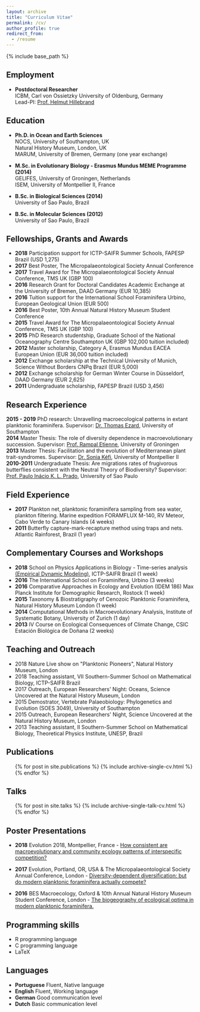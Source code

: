```yaml
---
layout: archive
title: "Curriculum Vitae"
permalink: /cv/
author_profile: true
redirect_from:
  - /resume
---
```


{% include base_path %}

## Employment

* __Postdoctoral Researcher__  
ICBM, Carl von Ossietzky University of Oldenburg, Germany  
Lead-PI: [Prof. Helmut Hillebrand](https://uol.de/icbm/planktologie/)


## Education

* __Ph.D. in Ocean and Earth Sciences__  
NOCS, University of Southampton, UK  
Natural History Museum, London, UK   
MARUM, University of Bremen, Germany (one year exchange) 

* __M.Sc. in Evolutionary Biology - Erasmus Mundus MEME Programme (2014)__  
GELIFES, University of Groningen, Netherlands  
ISEM, University of Montpellier II, France  

* __B.Sc. in Biological Sciences (2014)__  
University of Sao Paulo, Brazil  

* __B.Sc. in Molecular Sciences (2012)__  
University of Sao Paulo, Brazil  


## Fellowships, Grants and Awards

* __2018__	Participation support for ICTP-SAIFR Summer Schools, FAPESP Brazil (USD 1,275)  
* __2017__	Best Poster, The Micropalaeontological Society Annual Conference  
* __2017__	Travel Award for The Micropalaeontological Society Annual Conference, TMS UK (GBP 100)  
* __2016__	Research Grant for Doctoral Candidates Academic Exchange at the University of Bremen, DAAD Germany (EUR 10,385)  
* __2016__	Tuition support for the International School Foraminifera Urbino, European Geological Union (EUR 500)  
* __2016__	Best Poster, 10th Annual Natural History Museum Student Conference  
* __2015__	Travel Award for The Micropalaeontological Society Annual Conference, TMS UK (GBP 100)  
* __2015__	PhD Research studentship, Graduate School of the National Oceanography Centre Southampton UK (GBP 102,000 tuition included)  
* __2012__	Master scholarship, Category A, Erasmus Mundus EACEA European Union (EUR 36,000 tuition included)  
* __2012__	Exchange scholarship at the Technical University of Munich, Science Without Borders CNPq Brazil (EUR 5,000)  
* __2012__	Exchange scholarship for German Winter Course in Düsseldorf, DAAD Germany (EUR 2,625)  
* __2011__	Undergraduate scholarship, FAPESP Brazil (USD 3,456)  


## Research Experience

__2015 - 2019__ PhD research: Unravelling macroecological patterns in extant planktonic foraminifera. Supervisor: [Dr. Thomas Ezard](https://www.southampton.ac.uk/oes/about/staff/te1e12.page), University of Southampton  
__2014__ Master Thesis: The role of diversity dependence in macroevolutionary succession. Supervisor: [Prof. Rampal Etienne](https://www.rug.nl/research/gelifes/tres/_etienne/research), University of Groningen  
__2013__ Master Thesis: Facilitation and the evolution of Mediterranean plant trait-syndromes. Supervisor: [Dr. Sonia Kéfi](http://sonia.kefi.fr), University of Montpellier II  
__2010-2011__ Undergraduate Thesis: Are migrations rates of frugivorous butterflies consistent with the Neutral Theory of Biodiversity? Supervisor: [Prof. Paulo Inácio K. L. Prado](http://ecologia.ib.usp.br/let/doku.php?id=engl:prado:start), University of Sao Paulo  

  
## Field Experience

* __2017__ Plankton net, planktonic foraminifera sampling from sea water, plankton filtering. Marine expedition FORAMFLUX M-140, RV Meteor, Cabo Verde to Canary Islands (4 weeks)  
* __2011__ Butterfly capture-mark-recapture method using traps and nets. Atlantic Rainforest, Brazil (1 year)  


## Complementary Courses and Workshops  

* __2018__ School on Physics Applications in Biology - Time-series analysis [(Empirical Dynamic Modeling)](https://mathbio.github.io/edmTutorials/), ICTP-SAIFR Brazil (1 week)  
* __2016__ The International School on Foraminifera, Urbino (3 weeks)  
* __2016__ Comparative Approaches in Ecology and Evolution (IDEM 186) Max Planck Institute for Demographic Research, Rostock (1 week)  
* __2015__ Taxonomy & Biostratigraphy of Cenozoic Planktonic Foraminifera,  Natural History Museum London (1 week)  
* __2014__ Computational Methods in Macroevolutionary Analysis, Institute of Systematic Botany, University of Zurich (1 day)  
* __2013__ IV Course on Ecological Consequences of Climate Change, CSIC Estación Biológica de Doñana (2 weeks)  


## Teaching and Outreach

* 2018 Nature Live show on "Planktonic Pioneers", Natural History Museum, London  
* 2018 Teaching assistant, VII Southern-Summer School on Mathematical Biology, ICTP-SAIFR Brazil  
* 2017 Outreach, European Researchers' Night: Oceans, Science Uncovered at the Natural History Museum, London  
* 2015 Demostrator, Vertebrate Palaeobiology: Phylogenetics and Evolution (SOES 3049), University of Southampton  
* 2015 Outreach, European Researchers' Night, Science Uncovered at the Natural History Museum, London  
* 2013 Teaching assistant, II Southern-Summer School on Mathematical Biology, Theoretical Physics Institute, UNESP, Brazil  


## Publications
  <ul>{% for post in site.publications %}
    {% include archive-single-cv.html %}
  {% endfor %}</ul>
  
  
## Talks
  <ul>{% for post in site.talks %}
    {% include archive-single-talk-cv.html %}
  {% endfor %}</ul>
  
  
## Poster Presentations

* __2018__ Evolution 2018, Montpellier, France - [How consistent are macroevolutionary and community ecology patterns of interspecific competition?](https://doi.org/10.6084/m9.figshare.7285337.v1)  

* __2017__ Evolution, Portland, OR, USA  & The Micropalaeontological Society Annual Conference, London - [Diversity-dependent diversification: but do modern planktonic foraminifera actually compete?](https://doi.org/10.6084/m9.figshare.5113177.v4)  

* __2016__ BES Macroecology, Oxford & 10th Annual Natural History Museum Student Conference, London - [The biogeography of ecological optima in modern planktonic foraminifera.](https://doi.org/10.6084/m9.figshare.5649352.v3)


## Programming skills

* R programming language  
* C programming language  
* LaTeX


## Languages

* __Portuguese__ 	Fluent, Native language  
* __English__		Fluent, Working language  
* __German__		Good communication level  
* __Dutch__		Basic communication level  
